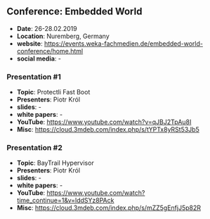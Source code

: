 ## Conference: Embedded World

* **Date**: 26-28.02.2019
* **Location**: Nuremberg, Germany
* **website**: https://events.weka-fachmedien.de/embedded-world-conference/home.html
* **social media**: -

### Presentation #1

* **Topic**: Protectli Fast Boot
* **Presenters**: Piotr Król
* **slides**: -
* **white papers**: -
* **YouTube**: https://www.youtube.com/watch?v=qJBJ2TpAu8I
* **Misc**: https://cloud.3mdeb.com/index.php/s/tYPTx8yRSt53Jb5

### Presentation #2

* **Topic**: BayTrail Hypervisor
* **Presenters**: Piotr Król
* **slides**: -
* **white papers**: -
* **YouTube**: https://www.youtube.com/watch?time_continue=1&v=lddSYz8PAck
* **Misc**: https://cloud.3mdeb.com/index.php/s/mZZ5gEnfjJ5p82R
